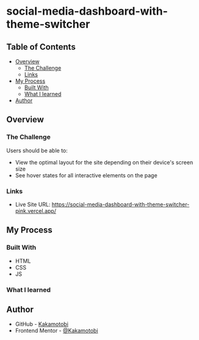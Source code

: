 # social-media-dashboard-with-theme-switcher

## Table of Contents

- [Overview](#overview)
  - [The Challenge](#the-challenge)
  - [Links](#links)
- [My Process](#my-process)
  - [Built With](#built-with)
  - [What I learned](#what-i-learned)
- [Author](#author)

## Overview

### The Challenge

Users should be able to:

- View the optimal layout for the site depending on their device's screen size
- See hover states for all interactive elements on the page

### Links

- Live Site URL: https://social-media-dashboard-with-theme-switcher-pink.vercel.app/

## My Process

### Built With

- HTML
- CSS
- JS

### What I learned

## Author

- GitHub - [Kakamotobi](https://github.com/Kakamotobi)
- Frontend Mentor - [@Kakamotobi](https://www.frontendmentor.io/profile/Kakamotobi)
